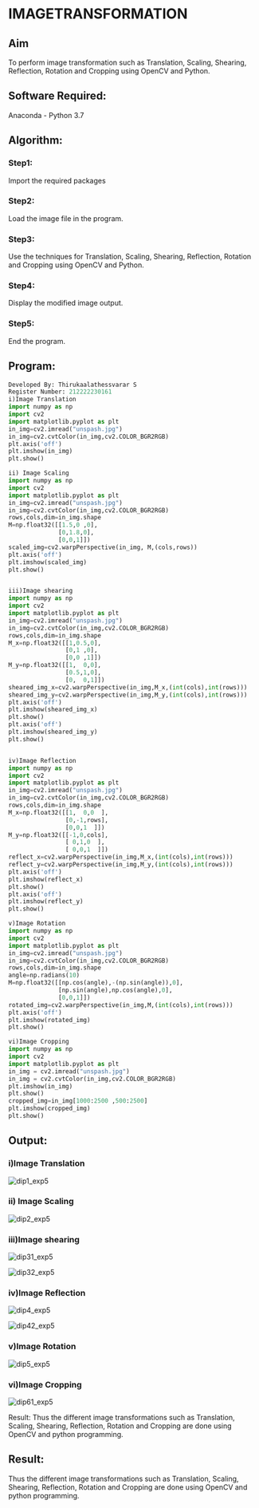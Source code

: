 # IMAGETRANSFORMATION

## Aim
To perform image transformation such as Translation, Scaling, Shearing, Reflection, Rotation and Cropping using OpenCV and Python.

## Software Required:
Anaconda - Python 3.7

## Algorithm:
### Step1:
Import the required packages

### Step2:
Load the image file in the program.

### Step3:
Use the techniques for Translation, Scaling, Shearing, Reflection, Rotation and Cropping using OpenCV and Python.

### Step4:
Display the modified image output.

### Step5:
End the program.

## Program:
```python
Developed By: Thirukaalathessvarar S
Register Number: 212222230161
i)Image Translation
import numpy as np
import cv2
import matplotlib.pyplot as plt
in_img=cv2.imread("unspash.jpg")
in_img=cv2.cvtColor(in_img,cv2.COLOR_BGR2RGB)
plt.axis('off')
plt.imshow(in_img)
plt.show()

ii) Image Scaling
import numpy as np
import cv2
import matplotlib.pyplot as plt
in_img=cv2.imread("unspash.jpg")
in_img=cv2.cvtColor(in_img,cv2.COLOR_BGR2RGB)
rows,cols,dim=in_img.shape
M=np.float32([[1.5,0 ,0],
              [0,1.8,0],
              [0,0,1]])
scaled_img=cv2.warpPerspective(in_img, M,(cols,rows))
plt.axis('off')
plt.imshow(scaled_img)
plt.show()  


iii)Image shearing
import numpy as np
import cv2
import matplotlib.pyplot as plt
in_img=cv2.imread("unspash.jpg")
in_img=cv2.cvtColor(in_img,cv2.COLOR_BGR2RGB)
rows,cols,dim=in_img.shape
M_x=np.float32([[1,0.5,0],
                [0,1 ,0],
                [0,0 ,1]])
M_y=np.float32([[1,  0,0],
                [0.5,1,0],
                [0,  0,1]])
sheared_img_x=cv2.warpPerspective(in_img,M_x,(int(cols),int(rows)))
sheared_img_y=cv2.warpPerspective(in_img,M_y,(int(cols),int(rows)))
plt.axis('off')
plt.imshow(sheared_img_x)
plt.show()
plt.axis('off')
plt.imshow(sheared_img_y)
plt.show()


iv)Image Reflection
import numpy as np
import cv2
import matplotlib.pyplot as plt
in_img=cv2.imread("unspash.jpg")
in_img=cv2.cvtColor(in_img,cv2.COLOR_BGR2RGB)
rows,cols,dim=in_img.shape
M_x=np.float32([[1,  0,0  ],
                [0,-1,rows],
                [0,0,1  ]])
M_y=np.float32([[-1,0,cols],
                [ 0,1,0  ],
                [ 0,0,1  ]])
reflect_x=cv2.warpPerspective(in_img,M_x,(int(cols),int(rows)))
reflect_y=cv2.warpPerspective(in_img,M_y,(int(cols),int(rows)))
plt.axis('off')
plt.imshow(reflect_x)
plt.show()
plt.axis('off')
plt.imshow(reflect_y)
plt.show()  

v)Image Rotation
import numpy as np
import cv2
import matplotlib.pyplot as plt
in_img=cv2.imread("unspash.jpg")
in_img=cv2.cvtColor(in_img,cv2.COLOR_BGR2RGB)
rows,cols,dim=in_img.shape
angle=np.radians(10)
M=np.float32([[np.cos(angle),-(np.sin(angle)),0],
              [np.sin(angle),np.cos(angle),0],
              [0,0,1]])
rotated_img=cv2.warpPerspective(in_img,M,(int(cols),int(rows)))
plt.axis('off')
plt.imshow(rotated_img)
plt.show()     

vi)Image Cropping
import numpy as np
import cv2
import matplotlib.pyplot as plt
in_img = cv2.imread("unspash.jpg")
in_img = cv2.cvtColor(in_img,cv2.COLOR_BGR2RGB)
plt.imshow(in_img)
plt.show()
cropped_img=in_img[1000:2500 ,500:2500]
plt.imshow(cropped_img)
plt.show()
```
## Output:
### i)Image Translation
![dip1_exp5](https://github.com/Thirukaalathessvarar-S/IMAGETRANSFORMATION/assets/121166390/94a1fb0d-c2bf-4b79-931a-e4f00a51310e)


### ii) Image Scaling
![dip2_exp5](https://github.com/Thirukaalathessvarar-S/IMAGETRANSFORMATION/assets/121166390/f85318c1-117b-4ef9-b6c4-39efb6140377)



### iii)Image shearing
![dip31_exp5](https://github.com/Thirukaalathessvarar-S/IMAGETRANSFORMATION/assets/121166390/748374ae-8629-4779-bd2e-b2697ac39d48)

![dip32_exp5](https://github.com/Thirukaalathessvarar-S/IMAGETRANSFORMATION/assets/121166390/01ce014f-e9f3-4b5c-b5cd-15b0d6be0b38)


### iv)Image Reflection
![dip4_exp5](https://github.com/Thirukaalathessvarar-S/IMAGETRANSFORMATION/assets/121166390/f3e143ca-8ac2-49e3-b8c7-944703209235)

![dip42_exp5](https://github.com/Thirukaalathessvarar-S/IMAGETRANSFORMATION/assets/121166390/c88fd2bb-98ff-4976-aa67-372d40cfec2f)



### v)Image Rotation
![dip5_exp5](https://github.com/Thirukaalathessvarar-S/IMAGETRANSFORMATION/assets/121166390/696b7618-cd07-48d5-b77f-d666376466c3)




### vi)Image Cropping
![dip61_exp5](https://github.com/Thirukaalathessvarar-S/IMAGETRANSFORMATION/assets/121166390/d028af2d-a7dc-4520-a2e7-e6bd31bb55f8)

Result:
Thus the different image transformations such as Translation, Scaling, Shearing, Reflection, Rotation and Cropping are done using OpenCV and python programming.




## Result: 

Thus the different image transformations such as Translation, Scaling, Shearing, Reflection, Rotation and Cropping are done using OpenCV and python programming.
